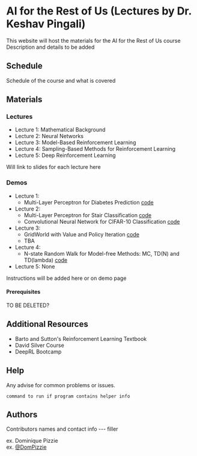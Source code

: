 # AI for the Rest of Us (Lectures by Dr. Keshav Pingali)

This website will host the materials for the AI for the Rest of Us course
Description and details to be added

## Schedule

Schedule of the course and what is covered

## Materials

### Lectures

* Lecture 1: Mathematical Background
* Lecture 2: Neural Networks
* Lecture 3: Model-Based Reinforcement Learning
* Lecture 4: Sampling-Based Methods for Reinforcement Learning
* Lecture 5: Deep Reinforcement Learning

Will link to slides for each lecture here

### Demos

* Lecture 1:
   *  Multi-Layer Perceptron for Diabetes Prediction [code](https://colab.research.google.com/drive/1CgYu6hCS4VWEGSyLuDOdiqwp29GzK4Re?usp=sharing)
* Lecture 2:
   * Multi-Layer Perceptron for Stair Classification [code](https://colab.research.google.com/drive/1wo8K8tj2gPxzHOVExxFHTSexl45u4BDa?usp=sharing)
   * Convolutional Neural Network for CIFAR-10 Classification [code](https://colab.research.google.com/drive/1ItV5SHOJQA90XhBlORIdKCdkt1Y1Pdoi?usp=sharing) 
* Lecture 3:
   * GridWorld with Value and Policy Iteration [code](info.md)
   * TBA
* Lecture 4:
   *  N-state Random Walk for Model-free Methods: MC, TD(N) and TD(lambda) [code](info.md)
* Lecture 5: None

Instructions will be added here or on demo page

#### Prerequisites
TO BE DELETED?

## Additional Resources

* Barto and Sutton's Reinforcement Learning Textbook
* David Silver Course
* DeepRL Bootcamp

## Help

Any advise for common problems or issues.
```
command to run if program contains helper info
```

## Authors

Contributors names and contact info --- filler

ex. Dominique Pizzie  
ex. [@DomPizzie](https://twitter.com/dompizzie)
